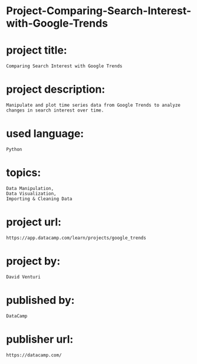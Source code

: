 # Project-Comparing-Search-Interest-with-Google-Trends

# project title:

    Comparing Search Interest with Google Trends

# project description:

    Manipulate and plot time series data from Google Trends to analyze changes in search interest over time.

# used language:

    Python

# topics:

    Data Manipulation,
    Data Visualization,
    Importing & Cleaning Data

# project url:

    https://app.datacamp.com/learn/projects/google_trends

# project by:

    David Venturi

# published by:

    DataCamp

# publisher url:

    https://datacamp.com/
